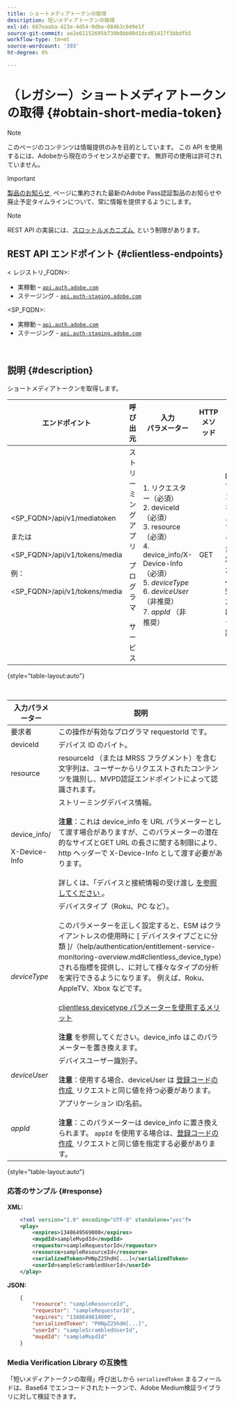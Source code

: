 ```yaml
---
title: ショートメディアトークンの取得
description: 短いメディアトークンの取得
exl-id: 667eaaba-423e-4d54-9dbe-084b3c049e1f
source-git-commit: ae2e61152695b738b0bb08d1dcd81417f3bbdfb5
workflow-type: tm+mt
source-wordcount: '393'
ht-degree: 0%

---
```


# （レガシー）ショートメディアトークンの取得 {#obtain-short-media-token}

>[!NOTE]
>
>このページのコンテンツは情報提供のみを目的としています。 この API を使用するには、Adobeから現在のライセンスが必要です。 無許可の使用は許可されていません。

>[!IMPORTANT]
>
> [&#x200B; 製品のお知らせ &#x200B;](/help/authentication/product-announcements.md) ページに集約された最新のAdobe Pass認証製品のお知らせや廃止予定タイムラインについて、常に情報を提供するようにします。

>[!NOTE]
>
> REST API の実装には、[&#x200B; スロットルメカニズム &#x200B;](/help/authentication/integration-guide-programmers/throttling-mechanism.md) という制限があります。

## REST API エンドポイント {#clientless-endpoints}

&lt; レジストリ_FQDN>:

* 実稼動 – [`api.auth.adobe.com`](http://api.auth.adobe.com/)
* ステージング - [`api.auth-staging.adobe.com`](http://api.auth-staging.adobe.com/)

&lt;SP_FQDN>:

* 実稼動 – [`api.auth.adobe.com`](http://api.auth.adobe.com/)
* ステージング - [`api.auth-staging.adobe.com`](http://api.auth-staging.adobe.com/)

</br>

## 説明 {#description}

ショートメディアトークンを取得します。

| エンドポイント | 呼び出 </br> 元 | 入力   </br> パラメーター | HTTP </br> メソッド | 応答 | HTTP </br>Response |
| --- | --- | --- | --- | --- | --- |
| &lt;SP_FQDN>/api/v1/mediatoken</br></br> または </br></br>&lt;SP_FQDN>/api/v1/tokens/media</br></br> 例：</br></br>&lt;SP_FQDN>/api/v1/tokens/media | ストリーミングアプリ </br></br> プログラマ </br></br> サービス | 1. リクエスター（必須） </br>2.  deviceId （必須） </br>3.  resource （必須） </br>4.  device_info/X-Device-Info （必須） </br>5.  _deviceType_</br> 6.  _deviceUser_ （非推奨） </br>7.  _appId_ （非推奨） | GET | Base64 でエンコードされたメディアトークンを含む XML または JSON。失敗した場合は、エラーの詳細。 | 200 – 成功 </br>403 – 成功なし |

{style="table-layout:auto"}

<!--
| Endpoint | Called  </br>By | Input   </br>Params | HTTP  </br>Method | Response | HTTP  </br>Response |
| --- | --- | --- | --- | --- | --- |
| `<SP_FQDN>/api/v1/mediatoken`</br></br>  or</br></br>`<SP_FQDN>/api/v1/tokens/media`</br></br>For example:</br></br>`<SP_FQDN>/api/v1/tokens/media` | Streaming App</br></br>or</br></br>Programmer Service | <ol><li>requestor (Mandatory)</l><li>deviceId (Mandatory)</li><li>resource (Mandatory)</li><li>device_info/X-Device-Info (Mandatory)</li><li>_deviceType_</li><li>_deviceUser_ (Deprecated)</li><li>_appId_ (Deprecated)</li></ol> | GET | XML or JSON containing an Base64 encoded media token or error details if unsuccessful. | 200 - Success  </br>403 - No Success |
-->

</br>

| 入力パラメーター | 説明 |
|-------------------------------------|----------------------------------------------------------------------------------------------------------------------------------------------------------------------------------------------------------------------------------------------------------------------------------------------------------------------------------------------------------------------------------------------------------------------------------------------------------------------------------------------------------------------------------------------------------------------------------------------------------------|
| 要求者 | この操作が有効なプログラマ requestorId です。 |
| deviceId | デバイス ID のバイト。 |
| resource | resourceId （または MRSS フラグメント）を含む文字列は、ユーザーからリクエストされたコンテンツを識別し、MVPD認証エンドポイントによって認識されます。 |
| device_info/</br></br>X-Device-Info | ストリーミングデバイス情報。</br></br>**注意**：これは device_info を URL パラメーターとして渡す場合がありますが、このパラメーターの潜在的なサイズとGET URL の長さに関する制限により、http ヘッダーで X-Device-Info として渡す必要があります。 </br></br> 詳しくは、「デバイスと接続情報の受け渡し [&#x200B; を参照してください &#x200B;](/help/authentication/integration-guide-programmers/legacy/client-information/passing-client-information-device-connection-and-application.md)。 |
| _deviceType_ | デバイスタイプ（Roku、PC など）。</br></br> このパラメーターを正しく設定すると、ESM はクライアントレスの使用時に [ デバイスタイプごとに分類 ]/（help/authentication/entitlement-service-monitoring-overview.md#clientless_device_type）される指標を提供し、に対して様々なタイプの分析を実行できるようになります。 例えば、Roku、AppleTV、Xbox などです。</br></br>[clientless devicetype パラメーターを使用するメリット &#x200B;](/help/authentication/integration-guide-programmers/legacy/notes-technical/benefits-of-using-the-clientless-devicetype-parameter-in-pass-metrics.md)</br></br>**注意** を参照してください。device_info はこのパラメーターを置き換えます。 |
| _deviceUser_ | デバイスユーザー識別子。</br></br>**注意**：使用する場合、deviceUser は [&#x200B; 登録コードの作成 &#x200B;](/help/authentication/integration-guide-programmers/legacy/rest-api-v1/apis/registration-code-request.md) リクエストと同じ値を持つ必要があります。 |
| _appId_ | アプリケーション ID/名前。 </br></br>**注意**：このパラメーターは device_info に置き換えられます。 `appId` を使用する場合は、[&#x200B; 登録コードの作成 &#x200B;](/help/authentication/integration-guide-programmers/legacy/rest-api-v1/apis/registration-code-request.md) リクエストと同じ値を指定する必要があります。 |

{style="table-layout:auto"}

### 応答のサンプル {#response}

**XML:**

```XML
    <?xml version="1.0" encoding="UTF-8" standalone="yes"?>
    <play>
        <expires>1348649569000</expires>
        <mvpdId>sampleMvpdId</mvpdId>
        <requestor>sampleRequestorId</requestor>
        <resource>sampleResourceId</resource>
        <serializedToken>PHNpZ25hdH[...]</serializedToken>
        <userId>sampleScrambledUserId</userId>
    </play>
```



**JSON:**

```JSON
    {
        "resource": "sampleResourceId",
        "requestor": "sampleRequestorId",
        "expires": "1348649614000",
        "serializedToken": "PHNpZ25hdH[...]",
        "userId": "sampleScrambledUserId",
        "mvpdId": "sampleMvpdId"
    }
```



### Media Verification Library の互換性

「短いメディアトークンの取得」呼び出しから `serializedToken` まるフィールドは、Base64 でエンコードされたトークンで、Adobe Medium検証ライブラリに対して検証できます。
